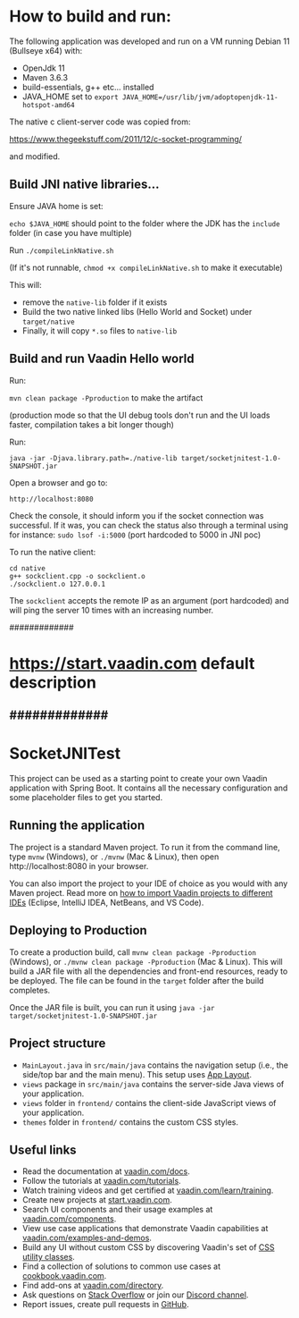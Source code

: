 # How to build and run: 
The following application was developed and run on a VM running Debian 11 (Bullseye x64)
with: 

- OpenJdk 11
- Maven 3.6.3
- build-essentials, g++ etc... installed 
- JAVA_HOME set to `export JAVA_HOME=/usr/lib/jvm/adoptopenjdk-11-hotspot-amd64`

The native c client-server code was copied from:

https://www.thegeekstuff.com/2011/12/c-socket-programming/

and modified. 

## Build JNI native libraries... 
Ensure JAVA home is set: 

`echo $JAVA_HOME` should point to the folder where the JDK has the `include` folder (in case you have multiple)

Run `./compileLinkNative.sh`

(If it's not runnable, `chmod +x compileLinkNative.sh` to make it executable)

This will: 
- remove the `native-lib` folder if it exists
- Build the two native linked libs (Hello World and Socket) under `target/native`
- Finally, it will copy `*.so` files to `native-lib`

## Build and run Vaadin Hello world

Run: 

`mvn clean package -Pproduction` to make the artifact 

(production mode so that the UI debug tools don't run and the UI loads faster, compilation takes a bit longer though)

Run: 

`java -jar -Djava.library.path=./native-lib target/socketjnitest-1.0-SNAPSHOT.jar` 

Open a browser and go to: 

`http://localhost:8080`

Check the console, it should inform you if the socket connection was successful. If it was, you can check the
status also through a terminal using for instance: `sudo lsof -i:5000` (port hardcoded to 5000 in JNI poc)

To run the native client: 

```
cd native
g++ sockclient.cpp -o sockclient.o
./sockclient.o 127.0.0.1
```

The `sockclient` accepts the remote IP as an argument (port hardcoded) and will ping the server 10 times with an 
increasing number.  











#############
# https://start.vaadin.com default description
#############
--------------------

# SocketJNITest

This project can be used as a starting point to create your own Vaadin application with Spring Boot.
It contains all the necessary configuration and some placeholder files to get you started.

## Running the application

The project is a standard Maven project. To run it from the command line,
type `mvnw` (Windows), or `./mvnw` (Mac & Linux), then open
http://localhost:8080 in your browser.

You can also import the project to your IDE of choice as you would with any
Maven project. Read more on [how to import Vaadin projects to different 
IDEs](https://vaadin.com/docs/latest/guide/step-by-step/importing) (Eclipse, IntelliJ IDEA, NetBeans, and VS Code).

## Deploying to Production

To create a production build, call `mvnw clean package -Pproduction` (Windows),
or `./mvnw clean package -Pproduction` (Mac & Linux).
This will build a JAR file with all the dependencies and front-end resources,
ready to be deployed. The file can be found in the `target` folder after the build completes.

Once the JAR file is built, you can run it using
`java -jar target/socketjnitest-1.0-SNAPSHOT.jar`

## Project structure

- `MainLayout.java` in `src/main/java` contains the navigation setup (i.e., the
  side/top bar and the main menu). This setup uses
  [App Layout](https://vaadin.com/docs/components/app-layout).
- `views` package in `src/main/java` contains the server-side Java views of your application.
- `views` folder in `frontend/` contains the client-side JavaScript views of your application.
- `themes` folder in `frontend/` contains the custom CSS styles.

## Useful links

- Read the documentation at [vaadin.com/docs](https://vaadin.com/docs).
- Follow the tutorials at [vaadin.com/tutorials](https://vaadin.com/tutorials).
- Watch training videos and get certified at [vaadin.com/learn/training](https://vaadin.com/learn/training).
- Create new projects at [start.vaadin.com](https://start.vaadin.com/).
- Search UI components and their usage examples at [vaadin.com/components](https://vaadin.com/components).
- View use case applications that demonstrate Vaadin capabilities at [vaadin.com/examples-and-demos](https://vaadin.com/examples-and-demos).
- Build any UI without custom CSS by discovering Vaadin's set of [CSS utility classes](https://vaadin.com/docs/styling/lumo/utility-classes). 
- Find a collection of solutions to common use cases at [cookbook.vaadin.com](https://cookbook.vaadin.com/).
- Find add-ons at [vaadin.com/directory](https://vaadin.com/directory).
- Ask questions on [Stack Overflow](https://stackoverflow.com/questions/tagged/vaadin) or join our [Discord channel](https://discord.gg/MYFq5RTbBn).
- Report issues, create pull requests in [GitHub](https://github.com/vaadin).
